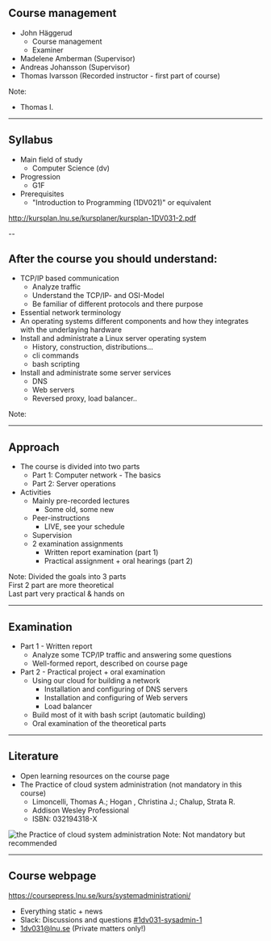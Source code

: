 <!-- Course management -->
## Course management

* John Häggerud 
  * Course management
  * Examiner
* Madelene Amberman (Supervisor)
* Andreas Johansson (Supervisor)
* Thomas Ivarsson (Recorded instructor - first part of course)



<!-- {_class="table lnu-course-management"} -->
Note:
* Thomas I.



---
<!-- Syllabus -->
## Syllabus

* Main field of study
  * Computer Science (dv)
* Progression
  * G1F
* Prerequisites
  * "Introduction to Programming (1DV021)" or equivalent


http://kursplan.lnu.se/kursplaner/kursplan-1DV031-2.pdf


--
<!-- Goals -->
## After the course you should understand:
<!-- {_style="font-size: 140%"} -->
* TCP/IP based communication
  * Analyze traffic
  * Understand the TCP/IP- and OSI-Model
  * Be familiar of different protocols and there purpose
* Essential network terminology
* An operating systems different components and how they integrates with the underlaying hardware
* Install and administrate a Linux server operating system
  * History, construction, distributions... 
  * cli commands
  * bash scripting
* Install and administrate some server services
  * DNS
  * Web servers
  * Reversed proxy, load balancer..

<!-- {_class="lnu-font-size-80 lnu-margin-right-30"} -->
Note:



---
## Approach
* The course is divided into two parts
  * Part 1: Computer network - The basics
  * Part 2: Server operations
* Activities
  * Mainly pre-recorded lectures
    * Some old, some new
  * Peer-instructions
    * LIVE, see your schedule
  * Supervision
  * 2 examination assignments
    * Written report examination (part 1)
    * Practical assignment + oral hearings (part 2)

<!-- {_style="font-size: 90%"} -->
Note:
Divided the goals into 3 parts<br />
First 2 part are more theoretical <br />
Last part very practical & hands on


---
## Examination
* Part 1 - Written report
  * Analyze some TCP/IP traffic and answering some questions
  * Well-formed report, described on course page
* Part 2 - Practical project + oral examination
  * Using our cloud for building a network
    * Installation and configuring of DNS servers
    * Installation and configuring of Web servers
    * Load balancer
  * Build most of it with bash script (automatic building)
  * Oral examination of the theoretical parts


---
## Literature
* Open learning resources on the course page
* The Practice of cloud system administration (not mandatory in this course) 
  * Limoncelli, Thomas A.; Hogan , Christina J.; Chalup, Strata R.
  * Addison ­Wesley Professional
  * ISBN: 032194318-X

![the Practice of cloud system administration](https://images-na.ssl-images-amazon.com/images/I/51G5Uf3KmeL._SX382_BO1,204,203,200_.jpg)
Note:
Not mandatory but recommended<br />


---
<!-- webpage -->
## Course webpage
https://coursepress.lnu.se/kurs/systemadministrationi/
* Everything static + news
* Slack: Discussions and questions [#1dv031-sysadmin-1](https://coursepress.slack.com/archives/1dv031-sysadmin-1)
* 1dv031@lnu.se (Private matters only!)

<!-- {_style="margin-right: 25%"} -->

